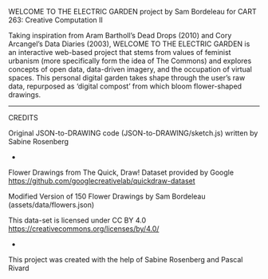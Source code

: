 
WELCOME TO THE ELECTRIC GARDEN
project by Sam Bordeleau
for CART 263: Creative Computation II

Taking inspiration from Aram Bartholl’s Dead Drops (2010) and Cory Arcangel’s Data Diaries (2003), WELCOME TO THE ELECTRIC GARDEN is an interactive web-based project that stems from values of feminist urbanism (more specifically form the idea of The Commons) and explores concepts of open data, data-driven imagery, and the occupation of virtual spaces. This personal digital garden takes shape through the user’s raw data, repurposed as ‘digital compost’ from which bloom flower-shaped drawings.  

---

CREDITS

Original JSON-to-DRAWING code (JSON-to-DRAWING/sketch.js) 
written by Sabine Rosenberg 

-

Flower Drawings from The Quick, Draw! Dataset 
provided by Google
https://github.com/googlecreativelab/quickdraw-dataset

Modified Version of 150 Flower Drawings 
by Sam Bordeleau
(assets/data/flowers.json)

This data-set is licensed under CC BY 4.0 
https://creativecommons.org/licenses/by/4.0/

-

This project was created with the help of Sabine Rosenberg and Pascal Rivard 
